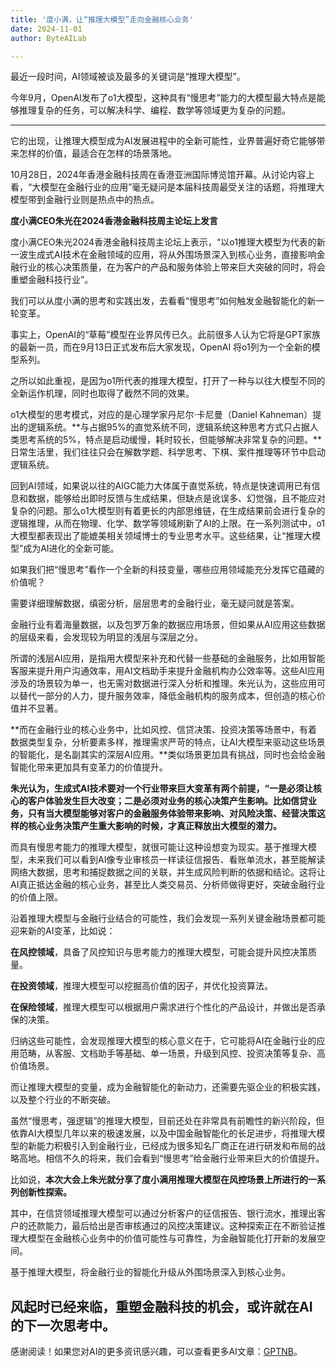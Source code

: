 ```yaml
---
title: '度小满，让“推理大模型”走向金融核心业务'
date: 2024-11-01
author: ByteAILab

---
```


最近一段时间，AI领域被谈及最多的关键词是“推理大模型”。

今年9月，OpenAI发布了o1大模型，这种具有“慢思考”能力的大模型最大特点是能够推理复杂的任务，可以解决科学、编程、数学等领域更为复杂的问题。

---
它的出现，让推理大模型成为AI发展进程中的全新可能性，业界普遍好奇它能够带来怎样的价值，最适合在怎样的场景落地。

10月28日，2024年香港金融科技周在香港亚洲国际博览馆开幕。从讨论内容上看，“大模型在金融行业的应用”毫无疑问是本届科技周最受关注的话题，将推理大模型带到金融行业则是热点中的热点。

**度小满CEO朱光在2024香港金融科技周主论坛上发言**

度小满CEO朱光2024香港金融科技周主论坛上表示，“以o1推理大模型为代表的新一波生成式AI技术在金融领域的应用，将从外围场景深入到核心业务，直接影响金融行业的核心决策质量，在为客户的产品和服务体验上带来巨大突破的同时，将会重塑金融科技行业”。

我们可以从度小满的思考和实践出发，去看看“慢思考”如何触发金融智能化的新一轮变革。

事实上，OpenAI的“草莓”模型在业界风传已久。此前很多人认为它将是GPT家族的最新一员，而在9月13日正式发布后大家发现，OpenAI 将o1列为一个全新的模型系列。

之所以如此重视，是因为o1所代表的推理大模型，打开了一种与以往大模型不同的全新运作机理，同时也取得了截然不同的效果。

o1大模型的思考模式，对应的是心理学家丹尼尔·卡尼曼（Daniel Kahneman）提出的逻辑系统。**与占据95%的直觉系统不同，逻辑系统这种思考方式只占据人类思考系统的5%，特点是启动缓慢，耗时较长，但能够解决非常复杂的问题。**日常生活里，我们往往只会在解数学题、科学思考、下棋、案件推理等环节中启动逻辑系统。

回到AI领域，如果说以往的AIGC能力大体属于直觉系统，特点是快速调用已有信息和数据，能够给出即时反馈与生成结果，但缺点是讹误多、幻觉强，且不能应对复杂的问题。那么o1大模型则有着更长的内部思维链，在生成结果前会进行复杂的逻辑推理，从而在物理、化学、数学等领域刷新了AI的上限。在一系列测试中，o1大模型都表现出了能媲美相关领域博士的专业思考水平。这些结果，让“推理大模型”成为AI进化的全新可能。

如果我们把“慢思考”看作一个全新的科技变量，哪些应用领域能充分发挥它蕴藏的价值呢？

需要详细理解数据，缜密分析，层层思考的金融行业，毫无疑问就是答案。

金融行业有着海量数据，以及包罗万象的数据应用场景，但如果从AI应用这些数据的层级来看，会发现较为明显的浅层与深层之分。

所谓的浅层AI应用，是指用大模型来补充和代替一些基础的金融服务，比如用智能客服来提升用户沟通效率，用AI文档助手来提升金融机构办公效率等。这些AI应用涉及的场景较为单一，也无需对数据进行深入分析和推理。朱光认为，这些应用可以替代一部分的人力，提升服务效率，降低金融机构的服务成本，但创造的核心价值并不显著。

**而在金融行业的核心业务中，比如风控、信贷决策、投资决策等场景中，有着数据类型复杂，分析要素多样，推理需求严苛的特点，让AI大模型来驱动这些场景的智能化，是名副其实的深层AI应用。**类似场景更加具有挑战，同时也会给金融智能化带来更加具有变革力的价值提升。

**朱光认为，生成式AI技术要对一个行业带来巨大变革有两个前提，“一是必须让核心的客户体验发生巨大改变；二是必须对业务的核心决策产生影响。比如信贷业务，只有当大模型能够对客户的金融服务体验带来影响、对风险决策、经营决策这样的核心业务决策产生重大影响的时候，才真正释放出大模型的潜力。**

而具有慢思考能力的推理大模型，就很可能让这种设想变为现实。基于推理大模型，未来我们可以看到AI像专业审核员一样读征信报告、看账单流水，甚至能解读网络大数据，思考和捕捉数据之间的关联，并生成风险判断的依据和结论。这将让AI真正抵达金融的核心业务，甚至比人类交易员、分析师做得更好，突破金融行业的价值上限。

沿着推理大模型与金融行业结合的可能性，我们会发现一系列关键金融场景都可能迎来新的AI变革，比如说：

**在风控领域**，具备了风控知识与思考能力的推理大模型，可能会提升风控决策质量。

**在投资领域**，推理大模型可以挖掘高价值的因子，并优化投资算法。

**在保险领域**，推理大模型可以根据用户需求进行个性化的产品设计，并做出是否承保的决策。

归纳这些可能性，会发现推理大模型的核心意义在于，它可能将AI在金融行业的应用范畴，从客服、文档助手等基础、单一场景，升级到风控、投资决策等复杂、高价值场景。

而让推理大模型的变量，成为金融智能化的新动力，还需要先驱企业的积极实践，以及整个行业的不断突破。

虽然“慢思考，强逻辑”的推理大模型，目前还处在非常具有前瞻性的新兴阶段，但依靠AI大模型几年以来的极速发展，以及中国金融智能化的长足进步，将推理大模型的新能力积极引入到金融行业，已经成为很多知名厂商正在进行研发和布局的战略高地。相信不久的将来，我们会看到“慢思考”给金融行业带来巨大的价值提升。

比如说，**本次大会上朱光就分享了度小满用推理大模型在风控场景上所进行的一系列创新性探索。**

其中，在信贷领域推理大模型可以通过分析客户的征信报告、银行流水，推理出客户的还款能力，最后给出是否审核通过的风控决策建议。这种探索正在不断验证推理大模型在金融核心业务中的价值可能性与可靠性，为金融智能化打开新的发展空间。

基于推理大模型，将金融行业的智能化升级从外围场景深入到核心业务。

风起时已经来临，重塑金融科技的机会，或许就在AI的下一次思考中。
---
感谢阅读！如果您对AI的更多资讯感兴趣，可以查看更多AI文章：[GPTNB](https://gptnb.com)。